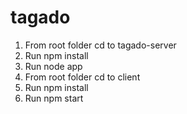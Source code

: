 # tagado
1. From root folder cd to tagado-server
2. Run npm install
3. Run node app
4. From root folder cd to client
5. Run npm install
6. Run npm start

